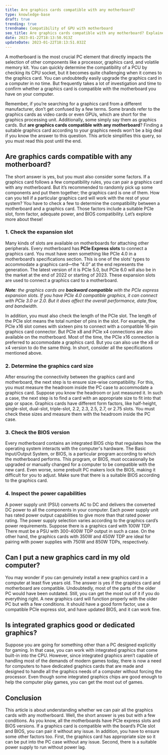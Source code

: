 ```yaml
---
title: Are graphics cards compatible with any motherboard?
type: knowledge-base
draft: true
trending: true
trendname: Compatibility of GPU with motherboard
seo_title: Are graphics cards compatible with any motherboard? Explained
date: 2023-01-22T18:13:50.913Z
updateDate: 2023-01-22T18:13:51.032Z
---
```

A motherboard is the most crucial PC element that directly impacts the selection of other components like a processor, graphics card, and volatile memory kit. You can quickly determine the compatibility of a PCU by checking its CPU socket, but it becomes quite challenging when it comes to the graphics card. You can undoubtedly easily upgrade the graphics card in a computer in no time. But frequently takes a lot of investigation and time to confirm whether a graphics card is compatible with the motherboard you have on your computer. 

Remember, if you’re searching for a graphics card from a different manufacturer, don’t get confused by a few terms. Some brands refer to the graphics cards as video cards or even GPUs, which are short for the graphics processing unit. Additionally, some simply say them as graphics cards. But **are graphics cards compatible with any motherboard**? Finding a suitable graphics card according to your graphics needs won’t be a big deal if you know the answer to this question. This article simplifies this query, so you must read this post until the end. 

## Are graphics cards compatible with any motherboard?

The short answer is yes, but you must also consider some factors. If a graphics card follows a few compatibility rules, you can pair a graphics card with any motherboard. But it’s recommended to randomly pick up some components and put them together; the graphics card is one of them. How can you tell if a particular graphics card will work with the rest of your system? You have to check a few to determine the compatibility between a motherboard and a graphics card. Those factors include a suitable PCIe slot, form factor, adequate power, and BIOS compatibility. Let’s explore more about these! 

### 1. Check the expansion slot

Many kinds of slots are available on motherboards for attaching other peripherals. Every motherboard has **PCIe Express slots** to connect a graphics card. You must have seen something like PCIe 4.0 in a motherboard’s specifications section. This is one of the slots’ types to accommodate a graphics card—the “4.0” at the end represents the generation. The latest version of it is PCIe 5.0, but PCIe 6.0 will also be in the market at the end of 2022 or starting of 2023. These expansion slots are used to connect a graphics card to a motherboard.

***Note**: the graphics cards are **backward compatible** with the PCIe express expansion slots. If you have PCIe 4.0 compatible graphics, it can connect with PCIe 3.0 or 2.0. But it does affect the overall performance, data flow, and bandwidth.*

In addition, you must also check the length of the PCIe slot. The length of the PCIe slot means the total number of pins in the slot. For example, the PCIe x16 slot comes with sixteen pins to connect with a compatible 16-pin graphics card connector. But PCIe x8 and PCIe x4 connections are also available on the motherboard. Most of the time, the PCIe x16 connection is preferred to accommodate a graphics card. But you can also use the x8 or x4 version to do the same thing. In short, consider all the specifications mentioned above.

### 2. Determine the graphics card size

After ensuring the connectivity between the graphics card and motherboard, the next step is to ensure size-wise compatibility. For this, you must measure the headroom inside the PC case to accommodate a graphics card. Suppose you know the headroom or just measured it. In such a case, the next step is to find a card with an appropriate size to fit into that gap or space. Graphics cards have different form factors, like half-height, single-slot, dual-slot, triple-slot, 2.2, 2.3, 2.5, 2.7, or 2.75 slots. You must check these sizes and measure them with the headroom inside the PC case. 

### 3. Check the BIOS version 

Every motherboard contains an integrated BIOS chip that regulates how the operating system interacts with the computer's hardware. The Basic Input/Output System, or BIOS, is a particular program according to which the motherboard performs. This program, or BIOS, must occasionally be upgraded or manually changed for a computer to be compatible with the new card. Even worse, some prebuilt PC makers lock the BIOS, making it difficult for you to adjust. Make sure that there is a suitable BIOS according to the graphics card. 

### 4. Inspect the power capabilities

A power supply unit (PSU) converts AC to DC and delivers the converted DC power to all the components in your computer. Each power supply unit has rated power output capabilities to give more than that rated power rating. The power supply selection varies according to the graphics card’s power requirements. Suppose there is a graphics card with 100W TDP. There must be a PSU with 300-400W TDP output in such a case. On the other hand, the graphics cards with 350W and 450W TDP are ideal for pairing with power supplies with 750W and 850W TDPs, respectively. 

## Can I put a new graphics card in my old computer?

You may wonder if you can genuinely install a new graphics card in a computer at least five years old. The answer is yes if the graphics card and motherboard are compatible. Undoubtedly, most of the parts of the older PC would have been outdated. Still, you can get the most out of it if you do everything right. A new graphics card will function properly with the older PC but with a few conditions. It should have a good form factor, use a compatible PCIe express slot, and have updated BIOS, and it can work fine. 

## Is integrated graphics good or dedicated graphics?

Suppose you are going for something other than a PC designed explicitly for gaming. In that case, you can work with integrated graphics that come built-in into the CPU. However, since integrated graphics aren’t capable of handling most of the demands of modern games today, there is now a need for computers to have dedicated graphics cards that are made and designed to handle all the graphics needs of a computer without forcing the processor. Even though some integrated graphics chips are good enough to help the computer play games, you can get the most out of games. 

## Conclusion

This article is about understanding whether we can pair all the graphics cards with any motherboard. Well, the short answer is yes but with a few conditions. As you know, all the motherboards have PCIe express slots and BIOS versions. If a graphics card is compatible with the board’s PCIe slot and BIOS, you can pair it without any issue. In addition, you have to ensure some other factors too. First, the graphics card has appropriate size so it can be put into the PC case without any issue. Second, there is a suitable power supply to run without power lag.